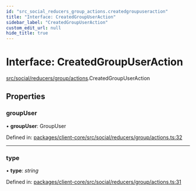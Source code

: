 ```yaml
---
id: "src_social_reducers_group_actions.createdgroupuseraction"
title: "Interface: CreatedGroupUserAction"
sidebar_label: "CreatedGroupUserAction"
custom_edit_url: null
hide_title: true
---
```


# Interface: CreatedGroupUserAction

[src/social/reducers/group/actions](../modules/src_social_reducers_group_actions.md).CreatedGroupUserAction

## Properties

### groupUser

• **groupUser**: GroupUser

Defined in: [packages/client-core/src/social/reducers/group/actions.ts:32](https://github.com/xr3ngine/xr3ngine/blob/673ad6a5f/packages/client-core/src/social/reducers/group/actions.ts#L32)

___

### type

• **type**: *string*

Defined in: [packages/client-core/src/social/reducers/group/actions.ts:31](https://github.com/xr3ngine/xr3ngine/blob/673ad6a5f/packages/client-core/src/social/reducers/group/actions.ts#L31)
